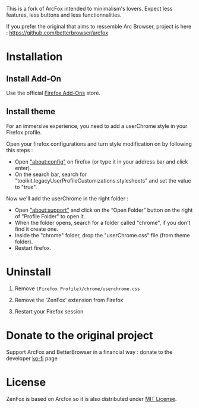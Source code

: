 This is a fork of ArcFox intended to minimalism's lovers.
Expect less features, less buttons and less functionnalities.

If you prefer the original that aims to ressemble Arc Browser, project is here : https://github.com/betterbrowser/arcfox

# Installation

## Install Add-On

Use the official <a href="https://addons.mozilla.org/firefox/addon/zenfox/">Firefox Add-Ons</a> store.

## Install theme

For an immersive experience, you need to add a userChrome style in your Firefox profile.

Open your firefox configurations and turn style modification on by following this steps :

- Open <a href="about:config">"about:config"</a> on firefox (or type it in your address bar and click enter).
- On the search bar, search for "toolkit.legacyUserProfileCustomizations.stylesheets" and set the value to "true".

Now we'll add the userChrome in the right folder :

- Open <a href="about:support">"about:support"</a> and click on the “Open Folder” button on the right of "Profile Folder" to open it.
- When the folder opens, search for a folder called "chrome", if you don't find it create one.
- Inside the "chrome" folder, drop the "userChrome.css" file (from theme folder).
- Restart firefox.

# Uninstall

1. Remove `(Firefox Profile)/chrome/userchrome.css`

2. Remove the 'ZenFox' extension from Firefox

3. Restart your Firefox session

# Donate to the original project

Support ArcFox and BetterBrowser in a financial way : donate to the developer [ko-fi](https://ko-fi.com/nikollesan) page

# License

ZenFox is based on Arcfox so it is also distributed under [MIT License](/LICENSE).
